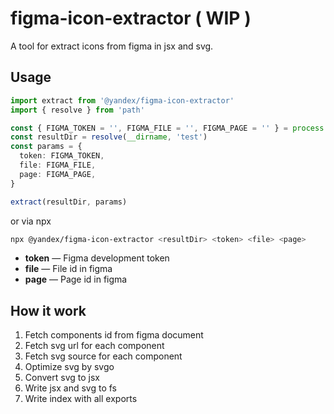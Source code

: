# figma-icon-extractor ( WIP )

A tool for extract icons from figma in jsx and svg.

## Usage

```typescript
import extract from '@yandex/figma-icon-extractor'
import { resolve } from 'path'

const { FIGMA_TOKEN = '', FIGMA_FILE = '', FIGMA_PAGE = '' } = process.env
const resultDir = resolve(__dirname, 'test')
const params = {
  token: FIGMA_TOKEN,
  file: FIGMA_FILE,
  page: FIGMA_PAGE,
}

extract(resultDir, params)
```
or via npx
```sh
npx @yandex/figma-icon-extractor <resultDir> <token> <file> <page>
```
* **token** — Figma development token
* **file** — File id in figma
* **page** — Page id in figma

## How it work

1. Fetch components id from figma document
1. Fetch svg url for each component
1. Fetch svg source for each component
1. Optimize svg by svgo
1. Convert svg to jsx
1. Write jsx and svg to fs
1. Write index with all exports
